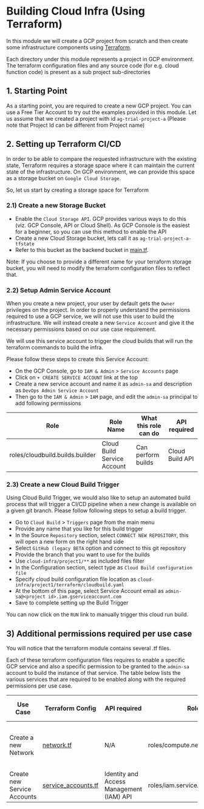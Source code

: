 Building Cloud Infra (Using Terraform)
===
In this module we will create a GCP project from scratch and then create some infrastructure components using 
[Terraform](https://www.terraform.io/).

Each directory under this module represents a project in GCP environment.
The terraform configuration files and any source code (for e.g. cloud function code) is present as a sub project sub-directories  

## 1. Starting Point

As a starting point, you are required to create a new GCP project.
You can use a Free Tier Account to try out the examples provided in this module.
Let us assume that we created a project with id `ag-trial-project-a` (Please note that Project Id can be different from Project name)

## 2. Setting up Terraform CI/CD

In order to be able to compare the requested infrastructure with the existing state, Terraform requires a storage space 
where it can maintain the current state of the infrastructure. On GCP environment, we can provide this space as a storage 
bucket on `Google Cloud Storage`. 

So, let us start by creating a storage space for Terraform

### 2.1) Create a new Storage Bucket

* Enable the `Cloud Storage API`. GCP provides various ways to do this (viz. GCP Console, API or Cloud Shell). 
  As GCP Console is the easiest for a beginner, so you can use this method to enable the API
* Create a new Cloud Storage bucket, lets call it as `ag-trial-project-a-tfstate`
* Refer to this bucket as the backend bucket in [main.tf](./project1/terraform/main.tf). 
  
Note: If you choose to provide a different name for your terraform storage bucket, you will need to modify the terraform configuration files to reflect that.

### 2.2) Setup Admin Service Account

When you create a new project, your user by default gets the `Owner` privileges on the project.
In order to properly understand the permissions required to use a GCP service, we will not use this user to build the infrastructure.
We will instead create a new `Service Account` and give it the necessary permissions based on our use case requirement.

We will use this service account to trigger the cloud builds that will run the terraform commands to build the infra. 

Please follow these steps to create this Service Account:

* On the GCP Console, go to `IAM & Admin` > `Service Accounts` page
* Click on `+ CREATE SERVICE ACCOUNT` link at the top
* Create a new service account and name it as `admin-sa` and description as `DevOps Admin Service Account`
* Then go to the `IAM & Admin` > `IAM` page, and edit the `admin-sa` principal to add following permissions
 
Role | Role Name| What this role can do| API required |
---- |--------- |--------------------- |------------- |
roles/cloudbuild.builds.builder| Cloud Build Service Account | Can perform builds | Cloud Build API |
 

### 2.3) Create a new Cloud Build Trigger 

Using Cloud Build Trigger, we would also like to setup an automated build process that will trigger a CI/CD pipeline when 
a new change is available on a given git branch. Please follow following steps to setup a build trigger.

* Go to `Cloud Build` > `Triggers` page from the main menu
* Provide any name that you like for this build trigger
* In the Source `Repository` section, select `CONNECT NEW REPOSITORY`, this will open a new form on the right hand side 
* Select `GitHub (legacy BETA` option and connect to this git repository
* Provide the branch that you want to use for the builds
* Use `cloud-infra/project1/**` as included files filter
* In the Configuration section, select type as `Cloud Build configuration file`
* Specify cloud build configuration file location as `cloud-infra/project1/terraform/cloudbuild.yaml`
* At the bottom of this page, select Service Account email as `admin-sa@<project id>.iam.gserviceaccount.com`
* Save to complete setting up the Build Trigger

You can now click on the `RUN` link to manually trigger this cloud run build.

## 3) Additional permissions required per use case
You will notice that the terraform module contains several .tf files.

Each of these terraform configuration files requires to enable a specific GCP service and also a specific permission to 
be granted to the `admin-sa` account to build the instance of that service.
The table below lists the various services that are required to be enabled along with the required permissions per use case.

Use Case | Terraform Config | API required | Role | Role Name| What this role can do?|
-------- |----------------- |------------- |----- |--------- |---------------------- |
Create a new Network        | [network.tf](./project1/terraform/network.tf) | N/A |roles/compute.networkAdmin  | Compute Network Admin| Full control of Compute Engine networking resources.|
Create new Service Accounts | [service_accounts.tf](./project1/terraform/service_accounts.tf) | Identity and Access Management (IAM) API |roles/iam.serviceAccountAdmin  | Service Account Admin | Create and manage Service Account |

[comment]: <> (  roles/cloudbuild.builds.builder| Cloud Build Service Account | Can perform builds | Cloud Build API |)

[comment]: <> (   |)

[comment]: <> (  roles/iam.securityAdmin        | Security Admin | Security admin role, with permissions to get and set any IAM policy. | Cloud Resource Manager API |)
  
[comment]: <> (  roles/bigquery.admin     | BigQuery Admin| Full control of BigQuery.| BigQuery API|)

[comment]: <> (  roles/pubsub.admin             | Pub/Sub Admin| Full control of Pub Sub.|PubSub API |)

[comment]: <> (* roles/cloudfunctions.admin             | Cloud Functions Admin| Full control of Cloud Functions.|Cloud Function API |)

[comment]: <> (* roles/iam.serviceAccountUser             | Service Account User| | |)
